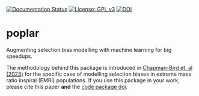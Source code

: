[![Documentation Status](https://readthedocs.org/projects/poplar/badge/?version=latest)](https://poplar.readthedocs.io/en/latest/)
[![License: GPL v3](https://img.shields.io/badge/License-GPLv3-blue.svg)](https://www.gnu.org/licenses/gpl-3.0)
[![DOI](https://zenodo.org/badge/586973569.svg)](https://zenodo.org/badge/latestdoi/586973569)
# poplar
Augmenting selection bias modelling with machine learning for big speedups.

The methodology behind this package is introduced in [Chapman-Bird et. al (2023)](https://doi.org/10.1093/mnras/stad1397) for the specific case of modelling selection biases in extreme mass ratio inspiral (EMRI) populations. If you use this package in your work, please cite this paper **and** the [code package doi](https://doi.org/10.5281/zenodo.7573034).
